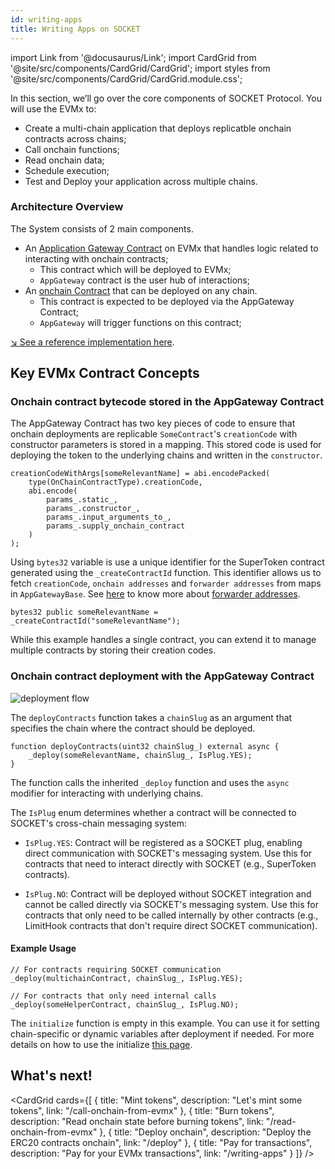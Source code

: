 ```yaml
---
id: writing-apps
title: Writing Apps on SOCKET
---
```


import Link from '@docusaurus/Link';
import CardGrid from '@site/src/components/CardGrid/CardGrid';
import styles from '@site/src/components/CardGrid/CardGrid.module.css';

In this section, we’ll go over the core components of SOCKET Protocol. You will use the EVMx to:

- Create a multi-chain application that deploys replicatble onchain contracts across chains;
- Call onchain functions;
- Read onchain data;
- Schedule execution;
- Test and Deploy your application across multiple chains.

### Architecture Overview

The System consists of 2 main components.

- An [Application Gateway Contract](https://github.com/SocketDotTech/socket-starter-kit/blob/master/src/counter/CounterAppGateway.sol) on EVMx that handles logic related to interacting with onchain contracts;
    - This contract which will be deployed to EVMx;
    - `AppGateway` contract is the user hub of interactions;
- An [onchain Contract](https://github.com/SocketDotTech/socket-starter-kit/blob/master/src/counter/Counter.sol) that can be deployed on any chain.
    - This contract is expected to be deployed via the AppGateway Contract;
    - `AppGateway` will trigger functions on this contract;

[↘ See a reference implementation here](https://github.com/SocketDotTech/socket-starter-kit/blob/master/src/counter/).

## Key EVMx Contract Concepts

### Onchain contract bytecode stored in the AppGateway Contract
The AppGateway Contract has two key pieces of code to ensure that onchain deployments are replicable `SomeContract`'s `creationCode` with constructor parameters is stored in a mapping. This stored code is used for deploying the token to the underlying chains and written in the `constructor`.
```solidity
creationCodeWithArgs[someRelevantName] = abi.encodePacked(
    type(OnChainContractType).creationCode,
    abi.encode(
        params_.static_,
        params_.constructor_,
        params_.input_arguments_to_,
        params_.supply_onchain_contract
    )
);
```

Using  `bytes32` variable is use a unique identifier for the SuperToken contract generated using the `_createContractId` function. This identifier allows us to fetch `creationCode`, `onchain addresses` and `forwarder addresses` from maps in `AppGatewayBase`. See [here](/forwarder-addresses) to know more about [forwarder addresses](/forwarder-addresses).
```solidity
bytes32 public someRelevantName = _createContractId("someRelevantName");
```

While this example handles a single contract, you can extend it to manage multiple contracts by storing their creation codes.

### Onchain contract deployment with the AppGateway Contract
<div style={{ display: 'flex', justifyContent: 'center' }}>
    <img src="/img/deployment_flow.svg" alt="deployment flow" style={{ width: '100%' }} />
</div>

The `deployContracts` function takes a `chainSlug` as an argument that specifies the chain where the contract should be deployed.

```solidity
function deployContracts(uint32 chainSlug_) external async {
    _deploy(someRelevantName, chainSlug_, IsPlug.YES);
}
```

The function calls the inherited `_deploy` function and uses the `async` modifier for interacting with underlying chains.

The `IsPlug` enum determines whether a contract will be connected to SOCKET's cross-chain messaging system:

- `IsPlug.YES`: Contract will be registered as a SOCKET plug, enabling direct communication with SOCKET's messaging system. Use this for contracts that need to interact directly with SOCKET (e.g., SuperToken contracts).

- `IsPlug.NO`: Contract will be deployed without SOCKET integration and cannot be called directly via SOCKET's messaging system. Use this for contracts that only need to be called internally by other contracts (e.g., LimitHook contracts that don't require direct SOCKET communication).

#### Example Usage

```solidity
// For contracts requiring SOCKET communication
_deploy(multichainContract, chainSlug_, IsPlug.YES);

// For contracts that only need internal calls
_deploy(someHelperContract, chainSlug_, IsPlug.NO);
```

The `initialize` function is empty in this example. You can use it for setting chain-specific or dynamic variables after deployment if needed. For more details on how to use the initialize [this page](/deploy#initialize).

## What's next!
<CardGrid cards={[
 {
   title: "Mint tokens",
   description: "Let's mint some tokens",
   link: "/call-onchain-from-evmx"
 },
 {
   title: "Burn tokens",
   description: "Read onchain state before burning tokens",
   link: "/read-onchain-from-evmx"
 },
 {
   title: "Deploy onchain",
   description: "Deploy the ERC20 contracts onchain",
   link: "/deploy"
 },
 {
   title: "Pay for transactions",
   description: "Pay for your EVMx transactions",
   link: "/writing-apps"
 }
]} />
